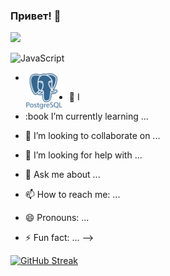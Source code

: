 ### Привет! 👋
<img src="https://codernet.ru/assets/components/phpthumbof/cache/how-to-become-a-computer-programmer.97fa7bced989170f4dfdb973693ac98d.jpg">

![JavaScript](https://img.shields.io/badge/-JavaScript-003f5c?style=for-the-badge&logo=appveyor)
 
- <img align="left" src="https://github.com/devicons/devicon/blob/v2.15.1/icons/postgresql/postgresql-plain-wordmark.svg" alt="HTML5" height="60" style="padding-right:10px"/>


- 🔭 I
- :book I’m currently learning ...
- 👯 I’m looking to collaborate on ...
- 🤔 I’m looking for help with ...
- 💬 Ask me about ...
- 📫 How to reach me: ...
- 😄 Pronouns: ...
- ⚡ Fun fact: ...
-->

[![GitHub Streak](http://github-readme-streak-stats.herokuapp.com?user=ilinNE)](https://git.io/streak-stats)
